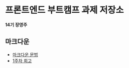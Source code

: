 # 프론트엔드 부트캠프 과제 저장소

**14기 장영주**

## 마크다운

- [마크다운 문법](./src/md/markdown.md)
- [1주차 회고](./src/md/week1-retrospect.md)
